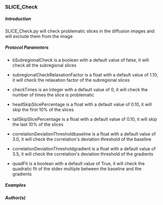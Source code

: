 ### SLICE_Check

##### Introduction

SLICE_Check.py will check problematic slices in the diffusion images and will exclude them from the image
 
##### Protocol Parameters

- bSubregionalCheck is a boolean with a default value of false, it will check all the subregional slices

- subregionalCheckRelaxationFactor is a float with a default value of 1.10, it will check the relaxation factor of the subregional slices

- checkTimes is an integer with a default value of 0, it will check the number of times the slice is problematic

- headSkipSlicePercentage is a float with a default value of 0.10, it will skip the first 10% of the slices

- tailSkipSlicePercentage is a float with a default value of 0.10, it will skip the last 10% of the slices

- correlationDeviationThresholdbaseline is a float with a default value of 3.0, it will check the correlation's deviation threshold of the baseline

- correlationDeviationThresholdgradient is a float with a default value of 3.5, it will check the correlation's deviation threshold of the gradients

- quadFit is a boolean with a default value of True, it will check the quadratic fit of the stdev multiple between the baseline and the gradients
##### Examples


##### Author(s)

